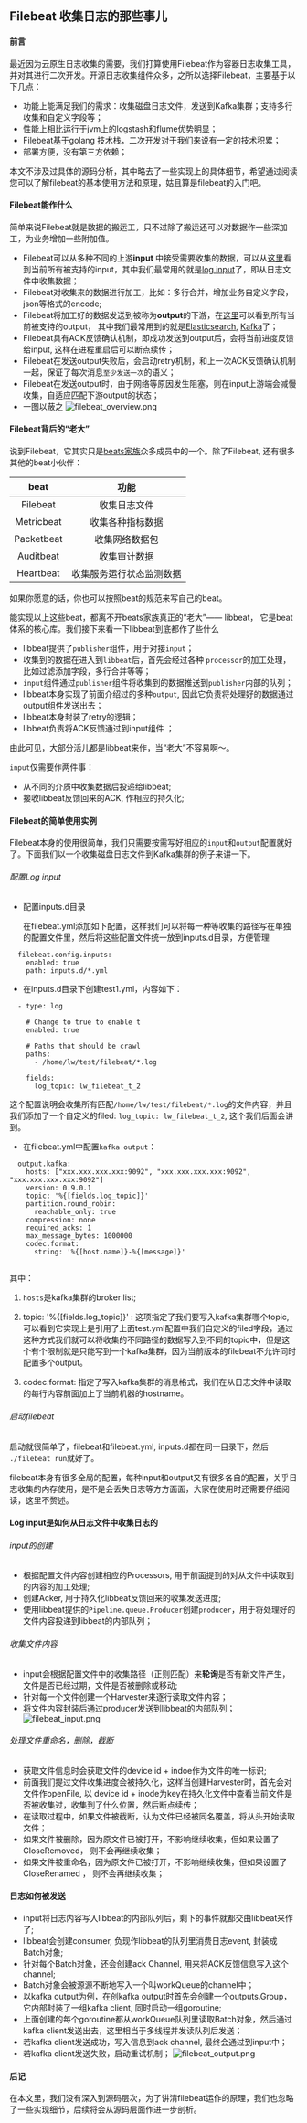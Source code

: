 ## Filebeat 收集日志的那些事儿

#### 前言

最近因为云原生日志收集的需要，我们打算使用Filebeat作为容器日志收集工具，并对其进行二次开发。开源日志收集组件众多，之所以选择Filebeat，主要基于以下几点：

* 功能上能满足我们的需求：收集磁盘日志文件，发送到Kafka集群；支持多行收集和自定义字段等；
* 性能上相比运行于jvm上的logstash和flume优势明显；
* Filebeat基于golang 技术栈，二次开发对于我们来说有一定的技术积累；
* 部署方便，没有第三方依赖；

本文不涉及过具体的源码分析，其中略去了一些实现上的具体细节，希望通过阅读您可以了解filebeat的基本使用方法和原理，姑且算是filebeat的入门吧。

#### Filebeat能作什么 

简单来说Filebeat就是数据的搬运工，只不过除了搬运还可以对数据作一些深加工，为业务增加一些附加值。

* Filebeat可以从多种不同的上游**input** 中接受需要收集的数据，可以从[这里](https://www.elastic.co/guide/en/beats/filebeat/current/configuration-filebeat-options.html#filebeat-input-types)看到当前所有被支持的input，其中我们最常用的就是[log input](https://www.elastic.co/guide/en/beats/filebeat/current/filebeat-input-log.html)了，即从日志文件中收集数据；
* Filebeat对收集来的数据进行加工，比如：多行合并，增加业务自定义字段，json等格式的encode; 
* Filebeat将加工好的数据发送到被称为**output**的下游，在[这里](https://www.elastic.co/guide/en/beats/filebeat/current/configuring-output.html)可以看到所有当前被支持的output， 其中我们最常用到的就是[Elasticsearch](https://www.elastic.co/guide/en/beats/filebeat/current/elasticsearch-output.html), [Kafka](https://www.elastic.co/guide/en/beats/filebeat/current/kafka-output.html)了；
* Filebeat具有ACK反馈确认机制，即成功发送到output后，会将当前进度反馈给input, 这样在进程重启后可以断点续传；
* Filebeat在发送output失败后，会启动retry机制，和上一次ACK反馈确认机制一起，保证了每次消息`至少发送一次`的语义；
* Filebeat在发送output时，由于网络等原因发生阻塞，则在input上游端会减慢收集，自适应匹配下游output的状态；
* 一图以蔽之
![filebeat_overview.png](https://upload-images.jianshu.io/upload_images/2020390-e0c3a4dba56ccc8b.png?imageMogr2/auto-orient/strip%7CimageView2/2/w/1240)

#### Filebeat背后的“老大”

说到Filebeat，它其实只是[beats家族](https://github.com/elastic/beats/tree/master/libbeat)众多成员中的一个。除了Filebeat, 还有很多其他的beat小伙伴：

|    beat    |           功能            |
| :--------: | :----------------------: |
|  Filebeat  |       收集日志文件         |
| Metricbeat |     收集各种指标数据        |
| Packetbeat |      收集网络数据包        |
| Auditbeat  |       收集审计数据         |
| Heartbeat  | 收集服务运行状态监测数据     |

如果你愿意的话，你也可以按照beat的规范来写自己的beat。

能实现以上这些beat，都离不开beats家族真正的“老大”—— libbeat， 它是beat体系的核心库。我们接下来看一下libbeat到底都作了些什么 

* libbeat提供了`publisher`组件，用于对接`input`；
* 收集到的数据在进入到`libbeat`后，首先会经过各种 `processor`的加工处理，比如过滤添加字段，多行合并等等；
*  `input`组件通过`publisher`组件将收集到的数据推送到`publisher`内部的队列；
* libbeat本身实现了前面介绍过的多种`output`, 因此它负责将处理好的数据通过output组件发送出去；
* libbeat本身封装了retry的逻辑；
* libbeat负责将ACK反馈通过到input组件 ；

由此可见，大部分活儿都是libbeat来作，当“老大”不容易啊～。

`input`仅需要作两件事：

* 从不同的介质中收集数据后投递给libbeat; 
* 接收libbeat反馈回来的ACK, 作相应的持久化;

#### Filebeat的简单使用实例

Filebeat本身的使用很简单，我们只需要按需写好相应的`input`和`output`配置就好了。下面我们以一个收集磁盘日志文件到Kafka集群的例子来讲一下。

###### 配置Log input

* 配置inputs.d目录

  在filebeat.yml添加如下配置，这样我们可以将每一种等收集的路径写在单独的配置文件里，然后将这些配置文件统一放到inputs.d目录，方便管理

```
  filebeat.config.inputs:
    enabled: true        
    path: inputs.d/*.yml 
```

* 在inputs.d目录下创建test1.yml，内容如下：

```
  - type: log                   
                                
    # Change to true to enable t
    enabled: true               
                                
    # Paths that should be crawl
    paths:                      
      - /home/lw/test/filebeat/*.log
                                
    fields:                 
      log_topic: lw_filebeat_t_2
```

  这个配置说明会收集所有匹配`/home/lw/test/filebeat/*.log`的文件内容，并且我们添加了一个自定义的filed:  `log_topic: lw_filebeat_t_2`, 这个我们后面会讲到。

* 在filebeat.yml中配置`kafka output`：

```
  output.kafka:                                                                
    hosts: ["xxx.xxx.xxx.xxx:9092", "xxx.xxx.xxx.xxx:9092", "xxx.xxx.xxx.xxx:9092"] 
    version: 0.9.0.1                                                           
    topic: '%{[fields.log_topic]}'                                             
    partition.round_robin:                                                     
      reachable_only: true                                                     
    compression: none                                                          
    required_acks: 1                                                           
    max_message_bytes: 1000000                                                 
    codec.format:                                                              
      string: '%{[host.name]}-%{[message]}'                                    
  
```

  其中：

  1. `hosts`是kafka集群的broker list;

  2. topic: '%{[fields.log_topic]}'  : 这项指定了我们要写入kafka集群哪个topic, 可以看到它实现上是引用了上面test.yml配置中我们自定义的filed字段，通过这种方式我们就可以将收集的不同路径的数据写入到不同的topic中，但是这个有个限制就是只能写到一个kafka集群，因为当前版本的filebeat不允许同时配置多个output。

  3. codec.format: 指定了写入kafka集群的消息格式，我们在从日志文件中读取的每行内容前面加上了当前机器的hostname。

###### 启动filebeat

启动就很简单了，filebeat和filebeat.yml, inputs.d都在同一目录下，然后 `./filebeat run`就好了。

filebeat本身有很多全局的配置，每种input和output又有很多各自的配置，关乎日志收集的内存使用，是不是会丢失日志等方方面面，大家在使用时还需要仔细阅读，这里不赘述。

#### Log input是如何从日志文件中收集日志的

###### input的创建

* 根据配置文件内容创建相应的Processors, 用于前面提到的对从文件中读取到的内容的加工处理;
* 创建Acker, 用于持久化libbeat反馈回来的收集发送进度;
* 使用libbeat提供的`Pipeline.queue.Producer`创建`producer`，用于将处理好的文件内容投递到libbeat的内部队列；

###### 收集文件内容

* input会根据配置文件中的收集路径（正则匹配）来**轮询**是否有新文件产生，文件是否已经过期，文件是否被删除或移动; 
* 针对每一个文件创建一个Harvester来逐行读取文件内容；
* 将文件内容封装后通过producer发送到libbeat的内部队列；
![filebeat_input.png](https://upload-images.jianshu.io/upload_images/2020390-1e969c367e306aed.png?imageMogr2/auto-orient/strip%7CimageView2/2/w/1240)


###### 处理文件重命名，删除，截断

* 获取文件信息时会获取文件的device id + indoe作为文件的唯一标识; 
* 前面我们提过文件收集进度会被持久化，这样当创建Harvester时，首先会对文件作openFile, 以 device id + inode为key在持久化文件中查看当前文件是否被收集过，收集到了什么位置，然后断点续传；
* 在读取过程中，如果文件被截断，认为文件已经被同名覆盖，将从头开始读取文件；
* 如果文件被删除，因为原文件已被打开，不影响继续收集，但如果设置了CloseRemoved， 则不会再继续收集；
* 如果文件被重命名，因为原文件已被打开，不影响继续收集，但如果设置了CloseRenamed ， 则不会再继续收集；

#### 日志如何被发送

* input将日志内容写入libbeat的内部队列后，剩下的事件就都交由libbeat来作了;
* libbeat会创建consumer, 负现作libbeat的队列里消费日志event, 封装成Batch对象;
* 针对每个Batch对象，还会创建ack Channel, 用来将ACK反馈信息写入这个channel; 
* Batch对象会被源源不断地写入一个叫workQueue的channel中；
* 以kafka output为例，在创kafka output时首先会创建一个outputs.Group，它内部封装了一组kafka client, 同时启动一组goroutine; 
* 上面创建的每个goroutine都从workQueue队列里读取Batch对象，然后通过kafka client发送出去，这里相当于多线程并发读队列后发送；
* 若kafka client发送成功，写入信息到ack channel, 最终会通过到input中；
* 若kafka client发送失败，启动重试机制；
![filebeat_output.png](https://upload-images.jianshu.io/upload_images/2020390-0a7b9771ff447840.png?imageMogr2/auto-orient/strip%7CimageView2/2/w/1240)


#### 后记

在本文里，我们没有深入到源码层次，为了讲清filebeat运作的原理，我们也忽略了一些实现细节，后续将会从源码层面作进一步剖析。